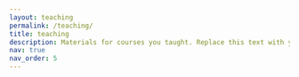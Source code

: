 ```yaml
---
layout: teaching
permalink: /teaching/
title: teaching
description: Materials for courses you taught. Replace this text with your description.
nav: true
nav_order: 5
---
```

